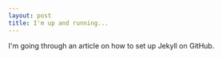 ```yaml
---
layout: post
title: I'm up and running...
---
```


I'm going through an article on how to set up Jekyll on GitHub.
